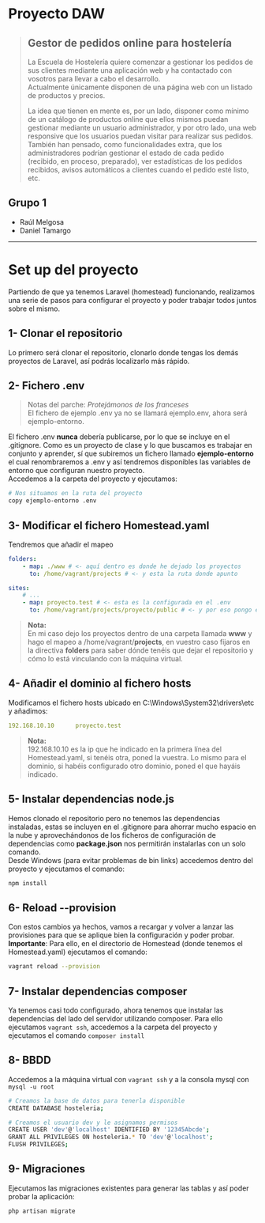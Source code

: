 # Proyecto DAW

> ## **Gestor de pedidos online para hostelería**
> La Escuela de Hostelería quiere comenzar a gestionar los pedidos de sus clientes mediante una aplicación web y ha contactado con vosotros para llevar a cabo el desarrollo.  
> Actualmente únicamente disponen de una página web con un listado de productos y precios.  
>   
> La idea que tienen en mente es, por un lado, disponer como mínimo de un catálogo de productos online que ellos mismos puedan gestionar mediante un usuario administrador, y por otro lado, una web responsive que los usuarios puedan visitar para realizar sus pedidos. También han pensado, como funcionalidades extra, que los administradores podrían gestionar el estado de cada pedido (recibido, en proceso, preparado), ver estadísticas de los pedidos recibidos, avisos automáticos a clientes cuando el pedido esté listo, etc.  

## Grupo 1
- Raúl Melgosa
- Daniel Tamargo

---- 

# Set up del proyecto

Partiendo de que ya tenemos Laravel (homestead) funcionando, realizamos una serie de pasos para configurar el proyecto y poder trabajar todos juntos sobre el mismo.  

## 1- Clonar el repositorio  
Lo primero será clonar el repositorio, clonarlo donde tengas los demás proyectos de Laravel, así podrás localizarlo más rápido.  

## 2- Fichero .env
> Notas del parche: *Protejámonos de los franceses*  
> El fichero de ejemplo .env ya no se llamará ejemplo.env, ahora será ejemplo-entorno.  

El fichero .env **nunca** debería publicarse, por lo que se incluye en el .gitignore. Como es un proyecto de clase y lo que buscamos es trabajar en conjunto y aprender, sí que subiremos un fichero llamado **ejemplo-entorno** el cual renombraremos a .env y así tendremos disponibles las variables de entorno que configuran nuestro proyecto.  
Accedemos a la carpeta del proyecto y ejecutamos:  
```bash
# Nos situamos en la ruta del proyecto
copy ejemplo-entorno .env
```

## 3- Modificar el fichero Homestead.yaml
Tendremos que añadir el mapeo  
```yaml
folders:
    - map: ./www # <- aquí dentro es donde he dejado los proyectos
      to: /home/vagrant/projects # <- y esta la ruta donde apunto

sites:
    # ...
    - map: proyecto.test # <- esta es la configurada en el .env
      to: /home/vagrant/projects/proyecto/public # <- y por eso pongo esa ruta!
```
> **Nota:**   
> En mi caso dejo los proyectos dentro de una carpeta llamada **www** y hago el mapeo a /home/vagrant/**projects**, en vuestro caso fijaros en la directiva **folders** para saber dónde tenéis que dejar el repositorio y cómo lo está vinculando con la máquina virtual.

## 4- Añadir el dominio al fichero hosts
Modificamos el fichero hosts ubicado en C:\Windows\System32\drivers\etc y añadimos: 
```yaml
192.168.10.10      proyecto.test
```
> **Nota:**   
> 192.168.10.10 es la ip que he indicado en la primera línea del Homestead.yaml, si tenéis otra, poned la vuestra. Lo mismo para el dominio, si habéis configurado otro dominio, poned el que hayáis indicado.  

## 5- Instalar dependencias node.js
Hemos clonado el repositorio pero no tenemos las dependencias instaladas, estas se incluyen en el .gitignore para ahorrar mucho espacio en la nube y aprovechándonos de los ficheros de configuración de dependencias como **package.json** nos permitirán instalarlas con un solo comando.  
Desde Windows (para evitar problemas de bin links) accedemos dentro del proyecto y ejecutamos el comando:  
```bash
npm install
```  

## 6- Reload --provision
Con estos cambios ya hechos, vamos a recargar y volver a lanzar las provisiones para que se aplique bien la configuración y poder probar.  
**Importante**: Para ello, en el directorio de Homestead (donde tenemos el Homestead.yaml) ejecutamos el comando: 
```bash
vagrant reload --provision
```

## 7- Instalar dependencias composer
Ya tenemos casi todo configurado, ahora tenemos que instalar las dependencias del lado del servidor utilizando composer. Para ello ejecutamos `vagrant ssh`, accedemos a la carpeta del proyecto y ejecutamos el comando `composer install`

## 8- BBDD
Accedemos a la máquina virtual con `vagrant ssh` y a la consola mysql con `mysql -u root`
```bash
# Creamos la base de datos para tenerla disponible
CREATE DATABASE hosteleria;

# Creamos el usuario dev y le asignamos permisos
CREATE USER 'dev'@'localhost' IDENTIFIED BY '12345Abcde';
GRANT ALL PRIVILEGES ON hosteleria.* TO 'dev'@'localhost';
FLUSH PRIVILEGES;
```

## 9- Migraciones
Ejecutamos las migraciones existentes para generar las tablas y así poder probar la aplicación:  
```bash
php artisan migrate
```

